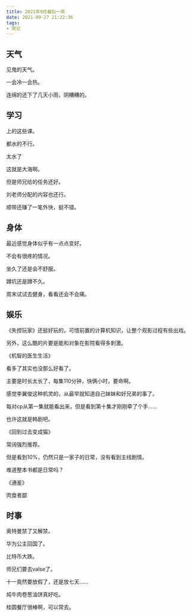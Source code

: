 ```yaml
---
title: 2021年9月最后一周
date: 2021-09-27 21:22:36
tags:
- 周记
---
```


## 天气

见鬼的天气。

一会冷一会热。

连绵的还下了几天小雨，阴糟糟的。



## 学习

上的这些课。

都水的不行。

太水了

这就是大海啊。



但是师兄给的任务还好。

刘老师分配的内容也还行。

顺带还赚了一笔外快，挺不错。



## 身体

最近感觉身体似乎有一点点变好。

不会有很疼的情况。

坐久了还是会不舒服。

蹲坑还是蹲不久。

周末试试去健身，看看还会不会痛。



## 娱乐

《失控玩家》还挺好玩的，可惜前置的计算机知识，让整个观影过程有些出戏。

另外，这么酷的片要是能和对象在影院看得多刺激。



《机智的医生生活》

看多了其实也没那么好看了。

主要是时长太长了，每集110分钟，快俩小时，要命啊。

感觉李翼俊这种机灵的，从最早就知道自己妹妹和好兄弟的事了。

每对cp从第一集就能看出来，但是看到第十集才刚刚牵了个手……

也许这就是韩剧吧。



《回到过去变成猫》

常阔强烈推荐。

但是看到10%，仍然只是一家子的日常，没有看到主线剧情。

难道整本书都是日常吗？



《通鉴》

肉食者鄙



## 时事

奥特曼禁了又解禁。

华为公主回国了。

比特币大跌。

师兄们要去valse了。

十一竟然要放假了，还是放七天……

炖牛肉卷葱油饼真好吃。

桂圆餐厅很棒啊，可以常去。





